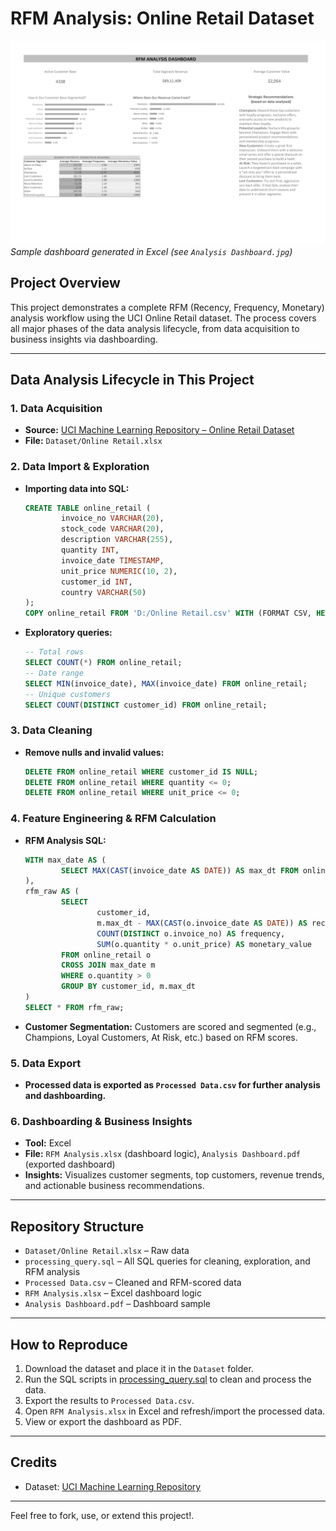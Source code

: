 
# RFM Analysis: Online Retail Dataset

![Dashboard](./Analysis_Dashboard.jpg)
*Sample dashboard generated in Excel (see `Analysis Dashboard.jpg`)*

## Project Overview

This project demonstrates a complete RFM (Recency, Frequency, Monetary) analysis workflow using the UCI Online Retail dataset. The process covers all major phases of the data analysis lifecycle, from data acquisition to business insights via dashboarding.

---

## Data Analysis Lifecycle in This Project

### 1. Data Acquisition
- **Source:** [UCI Machine Learning Repository – Online Retail Dataset](https://archive.ics.uci.edu/ml/datasets/online+retail)
- **File:** `Dataset/Online Retail.xlsx`

### 2. Data Import & Exploration
- **Importing data into SQL:**
	```sql
	CREATE TABLE online_retail (
			invoice_no VARCHAR(20),
			stock_code VARCHAR(20),
			description VARCHAR(255),
			quantity INT,
			invoice_date TIMESTAMP,
			unit_price NUMERIC(10, 2),
			customer_id INT,
			country VARCHAR(50)
	);
	COPY online_retail FROM 'D:/Online Retail.csv' WITH (FORMAT CSV, HEADER);
	```
- **Exploratory queries:**
	```sql
	-- Total rows
	SELECT COUNT(*) FROM online_retail;
	-- Date range
	SELECT MIN(invoice_date), MAX(invoice_date) FROM online_retail;
	-- Unique customers
	SELECT COUNT(DISTINCT customer_id) FROM online_retail;
	```

### 3. Data Cleaning
- **Remove nulls and invalid values:**
	```sql
	DELETE FROM online_retail WHERE customer_id IS NULL;
	DELETE FROM online_retail WHERE quantity <= 0;
	DELETE FROM online_retail WHERE unit_price <= 0;
	```

### 4. Feature Engineering & RFM Calculation
- **RFM Analysis SQL:**
	```sql
	WITH max_date AS (
			SELECT MAX(CAST(invoice_date AS DATE)) AS max_dt FROM online_retail
	),
	rfm_raw AS (
			SELECT
					customer_id,
					m.max_dt - MAX(CAST(o.invoice_date AS DATE)) AS recency,
					COUNT(DISTINCT o.invoice_no) AS frequency,
					SUM(o.quantity * o.unit_price) AS monetary_value
			FROM online_retail o
			CROSS JOIN max_date m
			WHERE o.quantity > 0
			GROUP BY customer_id, m.max_dt
	)
	SELECT * FROM rfm_raw;
	```
- **Customer Segmentation:** Customers are scored and segmented (e.g., Champions, Loyal Customers, At Risk, etc.) based on RFM scores.

### 5. Data Export
- **Processed data is exported as `Processed Data.csv` for further analysis and dashboarding.**

### 6. Dashboarding & Business Insights
- **Tool:** Excel
- **File:** `RFM Analysis.xlsx` (dashboard logic), `Analysis Dashboard.pdf` (exported dashboard)
- **Insights:** Visualizes customer segments, top customers, revenue trends, and actionable business recommendations.

---

## Repository Structure

- `Dataset/Online Retail.xlsx` – Raw data
- `processing_query.sql` – All SQL queries for cleaning, exploration, and RFM analysis
- `Processed Data.csv` – Cleaned and RFM-scored data
- `RFM Analysis.xlsx` – Excel dashboard logic
- `Analysis Dashboard.pdf` – Dashboard sample

---

## How to Reproduce

1. Download the dataset and place it in the `Dataset` folder.
2. Run the SQL scripts in [processing_query.sql](processing_query.sql) to clean and process the data.
3. Export the results to `Processed Data.csv`.
4. Open `RFM Analysis.xlsx` in Excel and refresh/import the processed data.
5. View or export the dashboard as PDF.

---

## Credits

- Dataset: [UCI Machine Learning Repository](https://archive.ics.uci.edu/ml/datasets/online+retail)

---
Feel free to fork, use, or extend this project!.
